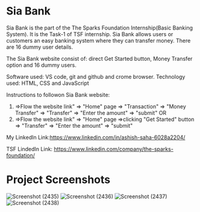 # Sia Bank
Sia Bank is the part of the The Sparks Foundation Internship(Basic Banking System). It is the Task-1 of TSF internship. Sia Bank allows users or customers an easy banking system where they can transfer money. There are 16 dummy user details.

The Sia Bank website consist of: direct Get Started button, Money Transfer option and 16 dummy users.

Software used: VS code, git and github and crome browser.
Technology used: HTML, CSS and JavaScript

Instructions to followon Sia Bank website:
1. =>Flow the website link" => "Home" page => "Transaction" => "Money Transfer" => "Transfer" => "Enter the amount" => "submit"
OR
2. =>Flow the website link" => "Home" page =>clicking "Get Started" button => "Transfer" => "Enter the amount" => "submit"


My LinkedIn Link:https://www.linkedin.com/in/ashish-saha-6028a2204/

TSF LindedIn Link: https://www.linkedin.com/company/the-sparks-foundation/

# Project Screenshots

![Screenshot (2435)](https://user-images.githubusercontent.com/97810143/179823105-e061798c-8ab4-419b-afcf-84bda981b32e.png)
![Screenshot (2436)](https://user-images.githubusercontent.com/97810143/179823143-dc4a03f5-9357-4bcc-bd13-d7da8d0b375b.png)
![Screenshot (2437)](https://user-images.githubusercontent.com/97810143/179823164-1e1db3f2-6315-4d3c-bc81-40294912bf04.png)
![Screenshot (2438)](https://user-images.githubusercontent.com/97810143/179823197-e82ca470-bb8c-4479-aed9-534109fa42bc.png)

